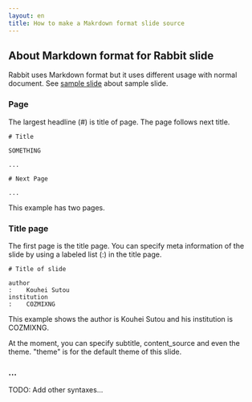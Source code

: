 ```yaml
---
layout: en
title: How to make a Makrdown format slide source
---
```

## About Markdown format for Rabbit slide

Rabbit uses Markdown format but it uses different usage with
normal document. See [sample slide](../sample/) about sample slide.

### Page

The largest headline (#) is title of page. The page follows
next title.

    # Title

    SOMETHING

    ...

    # Next Page

    ...

This example has two pages.

### Title page

The first page is the title page. You can specify meta
information of the slide by using a labeled list (:) in the
title page.

    # Title of slide

    author
    :    Kouhei Sutou
    institution
    :    COZMIXNG

This example shows the author is Kouhei Sutou and his
institution is COZMIXNG.

At the moment, you can specify subtitle, content_source and
even the theme. "theme" is for the default theme of this slide.

### ...

TODO: Add other syntaxes...
